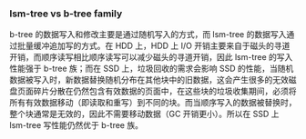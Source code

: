 ### lsm-tree vs b-tree family

b-tree 的数据写入和修改主要是通过随机写入的方式，而 lsm-tree 的数据写入通过批量缓冲追加写的方式。在 HDD 上，HDD 上 I/O 开销主要来自于磁头的寻道开销，而顺序读写相比顺序读写可以减少磁头的寻道开销，因此 lsm-tree 的写入性能强于 b-tree 族；而在 SSD 上，垃圾回收的需求会影响 SSD 的性能，当随机数据被写入时，新数据替换随机分布在其他块中的旧数据，这会产生很多的无效磁盘页面碎片分散在仍然包含有效数据的页面中，在这些块的垃圾收集期间，必须将所有有效数据移动（即读取和重写）到不同的块。而当顺序写入的数据被替换时，整个块通常是无效的，因此不需要移动数据（GC 开销更小）。所以在 SSD 上 lsm-tree 写性能仍然优于 b-tree 族。

